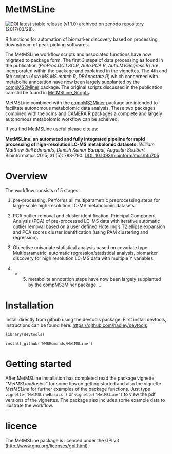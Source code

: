 MetMSLine
=========

[![DOI](https://zenodo.org/badge/14743752.svg)](https://zenodo.org/badge/latestdoi/14743752) latest stable release (v1.1.0) archived on zenodo repository (2017/03/28). 

R functions for automation of biomarker discovery based on processing downstream of peak picking softwares.

The MetMSLine workflow scripts and associated functions have now migrated to package form. The first 3 steps of data processing as found in the publication (*PreProc.QC.LSC.R*, *Auto.PCA.R*, *Auto.MV.Regress.R*) are incorporated within the package and explained in the vignettes. The 4th and 5th scripts (*Auto.MS.MS.match.R*, *DBAnnotate.R*) which concerned with metabolite annotation have now been largely supplanted by the [compMS2Miner](https://github.com/WMBEdmands/compMS2Miner) package. The original scripts discussed in the publication can still be found in [MetMSLine_Scripts](https://github.com/WMBEdmands/MetMSLine_Scripts).

MetMSLine combined with the [compMS2Miner](https://github.com/WMBEdmands/compMS2Miner) package are intended to facilitate autonomous metabolomic data analysis. These two packages combined with the [xcms](https://bioconductor.org/packages/release/bioc/html/xcms.html) and [CAMERA](https://bioconductor.org/packages/release/bioc/html/CAMERA.html) R packages a complete and largely autonomous metabolomic workflow can be acheived.

If you find MetMSLine useful please cite us:

**MetMSLine: an automated and fully integrated pipeline for rapid processing of high-resolution LC-MS metabolomic datasets.**
*William Matthew Bell Edmands, Dinesh Kumar Barupal, Augustin Scalbert*
Bioinformatics 2015; 31 (5): 788-790.
[DOI: 10.1093/bioinformatics/btu705](http://pubs.acs.org/doi/abs/10.1093/bioinformatics/btu705)

Overview
===============

The workflow consists of 5 stages:

1. pre-processing. Performs all multiparametric preprocessing steps for large-scale high-resolution LC-MS metabolomic datasets.

2. PCA outlier removal and cluster identification. Principal Component Analysis (PCA) of pre-processed LC-MS data with iterative automatic outlier removal based on a user defined Hotelling’s T2 ellipse expansion
and PCA scores cluster identification (using PAM clustering and regression).

3. Objective univariate statistical analysis based on covariate type.
Multiparametric, automatic regression/statistical analysis, biomarker discovery for high resolution LC-MS data with multiple Y variables. 

4. - 5. metabolite annotation steps have now been largely supplanted by the [compMS2Miner](https://github.com/WMBEdmands/compMS2Miner) package.
...

Installation
==============
install directly from github using the devtools package. First install devtools,
instructions can be found here: https://github.com/hadley/devtools

```
library(devtools)

install_github('WMBEdmands/MetMSLine')
```

Getting started
===============

After MetMSLine installation has completed read the package vignette *"MetMSLineBasics"*
for some tips on getting started and also the vignette *MetMSLine* for further
examples of the package functions. 
Just type ```vignette('MetMSLineBasics')``` or ```vignette('MetMSLine')``` to view
the pdf versions of the vignettes.
The package also includes some example data to illustrate the workflow. 


licence
=============
The MetMSLine package is licenced under the GPLv3 (http://www.gnu.org/licenses/gpl.html).
